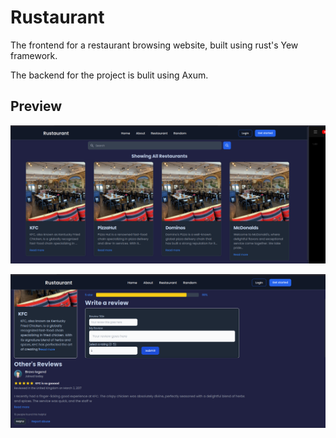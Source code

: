 # Rustaurant

The frontend for a restaurant browsing website, built using rust's Yew framework.

The backend for the project is bulit using Axum.

## Preview

![images](https://github.com/Rasib0/Rustaurant/blob/master/images/1.png?raw=true)

![images](https://github.com/Rasib0/Rustaurant/blob/master/images/2.png?raw=true)
